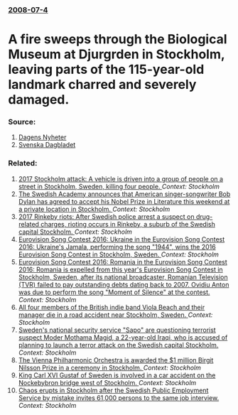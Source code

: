 ### [2008-07-4](/news/2008/07/4/index.md)

#  A fire sweeps through the Biological Museum at Djurgrden in Stockholm, leaving parts of the 115-year-old landmark charred and severely damaged. 




### Source:

1. [Dagens Nyheter](http://www.dn.se/DNet/jsp/polopoly.jsp?d=1298&a=801688)
2. [Svenska Dagbladet](http://www.svd.se/nyheter/inrikes/artikel_1436327.svd)

### Related:

1. [2017 Stockholm attack: A vehicle is driven into a group of people on a street in Stockholm, Sweden, killing four people. ](/news/2017/04/7/2017-stockholm-attack-a-vehicle-is-driven-into-a-group-of-people-on-a-street-in-stockholm-sweden-killing-four-people.md) _Context: Stockholm_
2. [The Swedish Academy announces that American singer-songwriter Bob Dylan has agreed to accept his Nobel Prize in Literature this weekend at a private location in Stockholm. ](/news/2017/03/29/the-swedish-academy-announces-that-american-singer-songwriter-bob-dylan-has-agreed-to-accept-his-nobel-prize-in-literature-this-weekend-at-a.md) _Context: Stockholm_
3. [2017 Rinkeby riots: After Swedish police arrest a suspect on drug-related charges, rioting occurs in Rinkeby, a suburb of the Swedish capital Stockholm. ](/news/2017/02/21/2017-rinkeby-riots-after-swedish-police-arrest-a-suspect-on-drug-related-charges-rioting-occurs-in-rinkeby-a-suburb-of-the-swedish-capita.md) _Context: Stockholm_
4. [Eurovision Song Contest 2016: Ukraine in the Eurovision Song Contest 2016: Ukraine's Jamala, performing the song "1944", wins the 2016 Eurovision Song Contest in Stockholm, Sweden. ](/news/2016/05/14/eurovision-song-contest-2016-ukraine-in-the-eurovision-song-contest-2016-ukraine-s-jamala-performing-the-song-1944-wins-the-2016-eurov.md) _Context: Stockholm_
5. [Eurovision Song Contest 2016: Romania in the Eurovision Song Contest 2016: Romania is expelled from this year's Eurovision Song Contest in Stockholm, Sweden, after its national broadcaster, Romanian Television (TVR) failed to pay outstanding debts dating back to 2007. Ovidiu Anton was due to perform the song "Moment of Silence" at the contest. ](/news/2016/04/22/eurovision-song-contest-2016-romania-in-the-eurovision-song-contest-2016-romania-is-expelled-from-this-year-s-eurovision-song-contest-in-s.md) _Context: Stockholm_
6. [All four members of the British indie band Viola Beach and their manager die in a road accident near Stockholm, Sweden. ](/news/2016/02/14/all-four-members-of-the-british-indie-band-viola-beach-and-their-manager-die-in-a-road-accident-near-stockholm-sweden.md) _Context: Stockholm_
7. [Sweden's national security service "Sapo" are questioning terrorist suspect Moder Mothama Magid, a 22-year-old Iraqi, who is accused of planning to launch a terror attack on the Swedish capital Stockholm. ](/news/2015/11/20/sweden-s-national-security-service-sa-po-are-questioning-terrorist-suspect-moder-mothama-magid-a-22-year-old-iraqi-who-is-accused-of-pla.md) _Context: Stockholm_
8. [The Vienna Philharmonic Orchestra is awarded the $1 million Birgit Nilsson Prize in a ceremony in Stockholm. ](/news/2014/10/8/the-vienna-philharmonic-orchestra-is-awarded-the-1-million-birgit-nilsson-prize-in-a-ceremony-in-stockholm.md) _Context: Stockholm_
9. [King Carl XVI Gustaf of Sweden is involved in a car accident on the Nockebybron bridge west of Stockholm. ](/news/2014/09/17/king-carl-xvi-gustaf-of-sweden-is-involved-in-a-car-accident-on-the-nockebybron-bridge-west-of-stockholm.md) _Context: Stockholm_
10. [Chaos erupts in Stockholm after the Swedish Public Employment Service by mistake invites 61,000 persons to the same job interview. ](/news/2014/02/27/chaos-erupts-in-stockholm-after-the-swedish-public-employment-service-by-mistake-invites-61-000-persons-to-the-same-job-interview.md) _Context: Stockholm_

